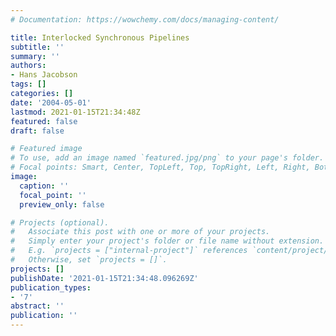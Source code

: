 ```yaml
---
# Documentation: https://wowchemy.com/docs/managing-content/

title: Interlocked Synchronous Pipelines
subtitle: ''
summary: ''
authors:
- Hans Jacobson
tags: []
categories: []
date: '2004-05-01'
lastmod: 2021-01-15T21:34:48Z
featured: false
draft: false

# Featured image
# To use, add an image named `featured.jpg/png` to your page's folder.
# Focal points: Smart, Center, TopLeft, Top, TopRight, Left, Right, BottomLeft, Bottom, BottomRight.
image:
  caption: ''
  focal_point: ''
  preview_only: false

# Projects (optional).
#   Associate this post with one or more of your projects.
#   Simply enter your project's folder or file name without extension.
#   E.g. `projects = ["internal-project"]` references `content/project/deep-learning/index.md`.
#   Otherwise, set `projects = []`.
projects: []
publishDate: '2021-01-15T21:34:48.096269Z'
publication_types:
- '7'
abstract: ''
publication: ''
---
```

